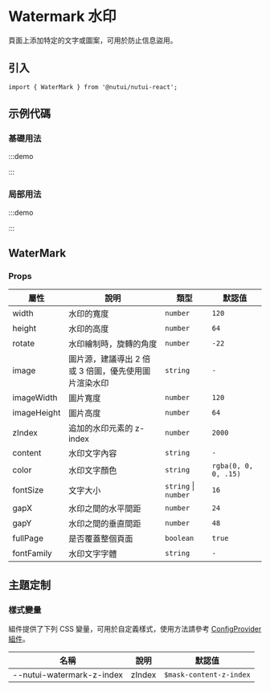 # Watermark 水印

頁面上添加特定的文字或圖案，可用於防止信息盜用。

## 引入

```tsx
import { WaterMark } from '@nutui/nutui-react';
```

## 示例代碼

### 基礎用法

:::demo

<CodeBlock src='h5/demo1.tsx'></CodeBlock>

:::

### 局部用法

:::demo

<CodeBlock src='h5/demo2.tsx'></CodeBlock>

:::

## WaterMark

### Props

| 屬性 | 說明 | 類型 | 默認值 |
| --- | --- | --- | --- |
| width | 水印的寬度 | `number` | `120` |
| height | 水印的高度 | `number` | `64` |
| rotate | 水印繪制時，旋轉的角度 | `number` | `-22` |
| image | 圖片源，建議導出 2 倍或 3 倍圖，優先使用圖片渲染水印 | `string` | `-` |
| imageWidth | 圖片寬度 | `number` | `120` |
| imageHeight | 圖片高度 | `number` | `64` |
| zIndex | 追加的水印元素的 z-index | `number` | `2000` |
| content | 水印文字內容 | `string` | `-` |
| color | 水印文字顏色 | `string` | `rgba(0, 0, 0, .15)` |
| fontSize | 文字大小 | `string` \| `number`  | `16` |
| gapX | 水印之間的水平間距 | `number` | `24` |
| gapY | 水印之間的垂直間距 | `number` | `48` |
| fullPage | 是否覆蓋整個頁面 | `boolean` | `true` |
| fontFamily | 水印文字字體 | `string` | `-` |

## 主題定制

### 樣式變量

組件提供了下列 CSS 變量，可用於自定義樣式，使用方法請參考 [ConfigProvider 組件](#/zh-CN/component/configprovider)。

| 名稱 | 說明 | 默認值 |
| --- | --- | --- |
| \--nutui-watermark-z-index | zIndex | `$mask-content-z-index` |
